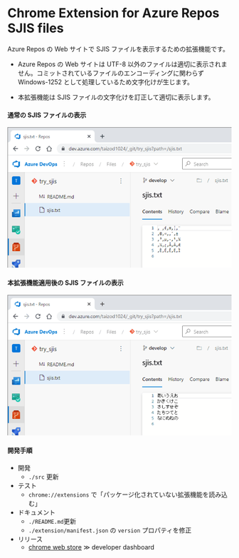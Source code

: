# Chrome Extension for Azure Repos SJIS files

Azure Repos の Web サイトで SJIS ファイルを表示するための拡張機能です。

- Azure Repos の Web サイトは UTF-8 以外のファイルは適切に表示されません。コミットされているファイルのエンコーディングに関わらず Windows-1252 として処理しているため文字化けが生じます。

- 本拡張機能は SJIS ファイルの文字化けを訂正して適切に表示します。

#### 通常の SJIS ファイルの表示

![before](./images/before.png)

#### 本拡張機能適用後の SJIS ファイルの表示

![after](./images/after.png)

#### 開発手順

- 開発
  - `./src` 更新
- テスト
  - `chrome://extensions` で「パッケージ化されていない拡張機能を読み込む」
- ドキュメント
  - `./README.md`更新
  - `./extension/manifest.json` の `version` プロパティを修正
- リリース
  - [chrome web store](https://chrome.google.com/webstore/category/extensionschrome) ≫ developer dashboard
